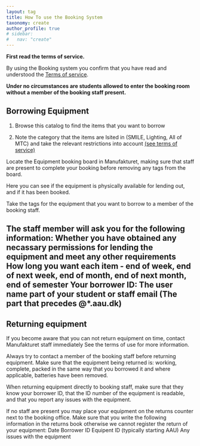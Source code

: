 ```yaml
---
layout: tag
title: How To use the Booking System
taxonomy: create
author_profile: true
# sidebar:
#   nav: "create"
---
```

<a href = "#top"></a>
**First read the terms of service.**

By using the Booking system you confirm that you have read and understood the [Terms of service](/terms/). 

**Under no circumstances are students allowed to enter the booking room without a member of the booking staff present.**

## Borrowing Equipment
1. Browse this catalog to find the items that you want to borrow

2. Note the category that the items are lsited in (SMILE, Lighting, All of MTC) and take the relevant restrictions into account [(see terms of service)](https://manufakturet-booking.github.io/_pages/terms#restriction)

Locate the Equipment booking board in Manufakturet, making sure that staff are present to complete your booking before removing any tags from the board.

Here you can see if the equipment is physically available for lending out, and if it has been booked.

Take the tags for the equipment that you want to borrow to a member of the booking staff.

The staff member will ask you for the following information:
		Whether you have obtained any necassary permissions for lending the equipment and meet any other requirements
		How long you want each item - end of week, end of next week, end of month, end of next month, end of semester
		Your borrower ID: The user name part of your student or staff email (The part that precedes @*.aau.dk)
-------------------------
## Returning equipment

If you become aware that you can not return equipment on time, contact Manufakturet staff immediately
See the terms of use for more information.

Always try to contact a member of the booking staff before returning equipment. Make sure that the equipment being returned is:
	working, complete, packed in the same way that you borrowed it and where applicable, batteries have been removed.

When returning equipment directly to booking staff, make sure that they know your borrower ID, that the ID number of the equipment is readable,
and that you report any issues with the equipment.

If no staff are present you may place your equipment on the returns counter next to the booking office. Make sure that you write the following information 
in the returns book otherwise we cannot register the return of your equipment:
Date
Borrower ID
Equipent ID (typically starting AAU)
Any issues with the equipment





	